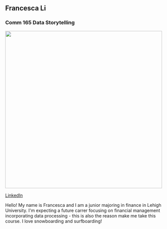 ## Francesca Li

### Comm 165 Data Storytelling

<img src="https://github.com/Francesca0320/francesca0320.github.io/files/11581010/ID.photo.pdf" width="500" >

[LinkedIn](https://www.linkedin.com/in/francesca-yihang-li)

Hello! My name is Francesca and I am a junior majoring in finance in Lehigh University. I'm expecting a future carrer focusing on financial management incorporating data processing - this is also the reason make me take this course. I love snowboarding and surfboarding!
